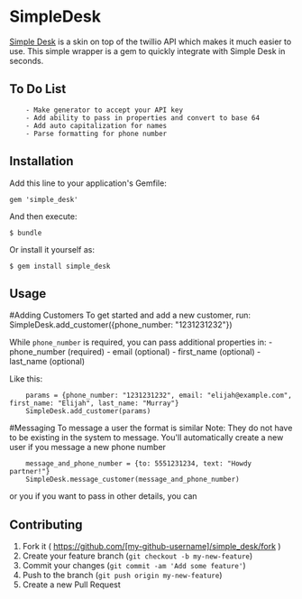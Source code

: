 # SimpleDesk

[Simple Desk](https://www.getsimpledesk.com) is a skin on top of the twillio API which makes it much easier to use. This simple wrapper is a gem to quickly integrate with Simple Desk in seconds.

## To Do List

		- Make generator to accept your API key
		- Add ability to pass in properties and convert to base 64
		- Add auto capitalization for names
		- Parse formatting for phone number

## Installation

Add this line to your application's Gemfile:

    gem 'simple_desk'

And then execute:

    $ bundle

Or install it yourself as:

    $ gem install simple_desk

## Usage

#Adding Customers
To get started and add a new customer, run:
		SimpleDesk.add_customer({phone_number: "1231231232"})

While `phone_number` is required, you can pass additional properties in:
		- phone_number (required)
		- email (optional)
		- first_name (optional)
		- last_name (optional)

Like this:
		
		params = {phone_number: "1231231232", email: "elijah@example.com", first_name: "Elijah", last_name: "Murray"}
		SimpleDesk.add_customer(params)


#Messaging
To message a user the format is similar
Note: They do not have to be existing in the system to message. You'll automatically create a new user if you message a new phone number

		message_and_phone_number = {to: 5551231234, text: "Howdy partner!"}
		SimpleDesk.message_customer(message_and_phone_number)
		


or you if you want to pass in other details, you can 

## Contributing

1. Fork it ( https://github.com/[my-github-username]/simple_desk/fork )
2. Create your feature branch (`git checkout -b my-new-feature`)
3. Commit your changes (`git commit -am 'Add some feature'`)
4. Push to the branch (`git push origin my-new-feature`)
5. Create a new Pull Request
